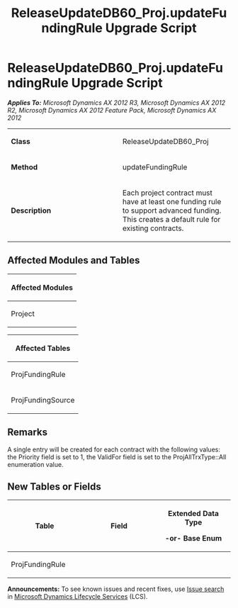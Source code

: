 ﻿---
title: ReleaseUpdateDB60_Proj.updateFundingRule Upgrade Script
TOCTitle: ReleaseUpdateDB60_Proj.updateFundingRule Upgrade Script
ms:assetid: 2a894a28-de5f-62d8-36c0-0908e06924cc
ms:mtpsurl: https://msdn.microsoft.com/en-us/library/JJ735930(v=AX.60)
ms:contentKeyID: 49707347
ms.date: 05/18/2015
mtps_version: v=AX.60
---

# ReleaseUpdateDB60\_Proj.updateFundingRule Upgrade Script 


_**Applies To:** Microsoft Dynamics AX 2012 R3, Microsoft Dynamics AX 2012 R2, Microsoft Dynamics AX 2012 Feature Pack, Microsoft Dynamics AX 2012_

<table>
<colgroup>
<col style="width: 50%" />
<col style="width: 50%" />
</colgroup>
<tbody>
<tr class="odd">
<td><p><strong>Class</strong></p></td>
<td><p>ReleaseUpdateDB60_Proj</p></td>
</tr>
<tr class="even">
<td><p><strong>Method</strong></p></td>
<td><p>updateFundingRule</p></td>
</tr>
<tr class="odd">
<td><p><strong>Description</strong></p></td>
<td><p>Each project contract must have at least one funding rule to support advanced funding. This creates a default rule for existing contracts.</p></td>
</tr>
</tbody>
</table>


## Affected Modules and Tables

<table>
<colgroup>
<col style="width: 100%" />
</colgroup>
<thead>
<tr class="header">
<th><p>Affected Modules</p></th>
</tr>
</thead>
<tbody>
<tr class="odd">
<td><p>Project</p></td>
</tr>
</tbody>
</table>


<table>
<colgroup>
<col style="width: 100%" />
</colgroup>
<thead>
<tr class="header">
<th><p>Affected Tables</p></th>
</tr>
</thead>
<tbody>
<tr class="odd">
<td><p>ProjFundingRule</p></td>
</tr>
<tr class="even">
<td><p>ProjFundingSource</p></td>
</tr>
</tbody>
</table>


## Remarks

A single entry will be created for each contract with the following values: the Priority field is set to 1, the ValidFor field is set to the ProjAllTrxType::All enumeration value.

## New Tables or Fields

<table>
<colgroup>
<col style="width: 33%" />
<col style="width: 33%" />
<col style="width: 33%" />
</colgroup>
<thead>
<tr class="header">
<th><p>Table</p></th>
<th><p>Field</p></th>
<th><p>Extended Data Type</p>
<p>-or- Base Enum</p></th>
</tr>
</thead>
<tbody>
<tr class="odd">
<td><p>ProjFundingRule</p></td>
<td><p></p></td>
<td><p></p></td>
</tr>
</tbody>
</table>

  
**Announcements:** To see known issues and recent fixes, use [Issue search](http://go.microsoft.com/fwlink/?linkid=389258) in [Microsoft Dynamics Lifecycle Services](http://go.microsoft.com/fwlink/?linkid=306505) (LCS).

